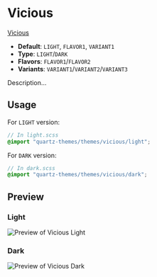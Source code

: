 # Vicious

[Vicious](https://zaher.design)

- **Default**: `LIGHT`, `FLAVOR1`, `VARIANT1`
- **Type**: `LIGHT`/`DARK`
- **Flavors**: `FLAVOR1`/`FLAVOR2`
- **Variants**: `VARIANT1`/`VARIANT2`/`VARIANT3`

Description...

## Usage

For `LIGHT` version:

```scss
// In light.scss
@import "quartz-themes/themes/vicious/light";
```

For `DARK` version:

```scss
// In dark.scss
@import "quartz-themes/themes/vicious/dark";
```

## Preview

### Light

![Preview of Vicious Light](preview-light.png)

### Dark

![Preview of Vicious Dark](preview-dark.png)
